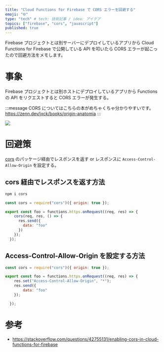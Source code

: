 ```yaml
---
title: "Cloud Functions for Firebase で CORS エラーを回避する"
emoji: "🌐"
type: "tech" # tech: 技術記事 / idea: アイデア
topics: ["firebase", "cors", "javascript"]
published: true
---
```


Firebase プロジェクトとは別サーバーにデプロイしているアプリから Cloud Functions for Firebase で公開している API を叩いたら CORS エラーが起こったので回避方法をメモします。

# 事象

Firebase プロジェクトとは別ホストにデプロイしているアプリから Functions の API をリクエストすると CORS エラーが発生する。

:::message
CORS についてはこちらの本がめちゃくちゃ分かりやすいです。
https://zenn.dev/jxck/books/origin-anatomia
:::

![](https://i.gyazo.com/b24072c8252e93dca6ee1766ceb3c1de.png)


# 回避策

[cors](https://www.npmjs.com/package/cors) のパッケージ経由でレスポンスを返す or レスポンスに `Access-Control-Allow-Origin` を設定する。

## cors 経由でレスポンスを返す方法

```bash
npm i cors
```

```js
const cors = require("cors")({ origin: true });

export const foo = functions.https.onRequest((req, res) => {
    cors(req, res, () => {
      res.send({
        data: "foo"
      })
    });
  });
```

## Access-Control-Allow-Origin を設定する方法

```js
const cors = require("cors")({ origin: true });

export const foo = functions.https.onRequest((req, res) => {
    res.set("Access-Control-Allow-Origin", "*");
    res.send({
        data: "foo"
    });

  });
```

# 参考

- https://stackoverflow.com/questions/42755131/enabling-cors-in-cloud-functions-for-firebase